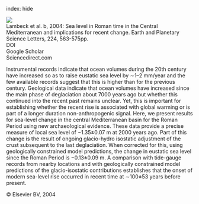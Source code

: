 index: hide

<div class="Citation">
    <div class="Citation-thumb CitationThumb-linked"  data-href="https://doi.org/10.1016/j.epsl.2004.05.031">
      <img src="https://static.claimspace.cloud/climate-study-static/refs/thumbs/5/Lambeck_et_al_2004b-thumb.png" />
    </div>

  <div class="Citation-body">
    <div class="Citation-text">Lambeck et al. b, 2004: Sea level in Roman time in the Central Mediterranean and implications for recent change. <span class="Article-journal">Earth and Planetary Science Letters, </span><span class="Article-volume">224, </span>563-575pp.</div>
    <div class="Citation-links">
      <div class="CitationLink" data-href="https://doi.org/10.1016/j.epsl.2004.05.031">
        <div class="CitationLink-icon CitationLink-Doi"></div>
        <div class="CitationLink-text">DOI</div>
      </div>
      <div class="CitationLink" data-href="https://scholar.google.com/scholar?q=10.1016/j.epsl.2004.05.031">
        <div class="CitationLink-icon CitationLink-Scholar"></div>
        <div class="CitationLink-text">Google Scholar</div>
      </div>
      <div class="CitationLink" data-href="http://www.sciencedirect.com/science/article/pii/S0012821X04003516">
        <div class="CitationLink-icon CitationLink-Publisher"></div>
        <div class="CitationLink-text">Sciencedirect.com</div>
      </div>
    </div>
  </div>
</div>

Instrumental records indicate that ocean volumes during the 20th century have increased so as to raise eustatic sea level by ∼1–2 mm/year and the few available records suggest that this is higher than for the previous century. Geological data indicate that ocean volumes have increased since the main phase of deglaciation about 7000 years ago but whether this continued into the recent past remains unclear. Yet, this is important for establishing whether the recent rise is associated with global warming or is part of a longer duration non-anthropogenic signal. Here, we present results for sea-level change in the central Mediterranean basin for the Roman Period using new archaeological evidence. These data provide a precise measure of local sea level of −1.35±0.07 m at 2000 years ago. Part of this change is the result of ongoing glacio-hydro isostatic adjustment of the crust subsequent to the last deglaciation. When corrected for this, using geologically constrained model predictions, the change in eustatic sea level since the Roman Period is −0.13±0.09 m. A comparison with tide-gauge records from nearby locations and with geologically constrained model predictions of the glacio-isostatic contributions establishes that the onset of modern sea-level rise occurred in recent time at ∼100±53 years before present.

<div class="Citation-copy">
&copy; Elsevier BV, 2004
</div>